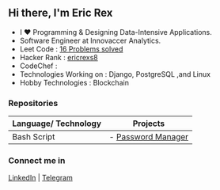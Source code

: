 ## Hi there, I'm Eric Rex
- I  ♥️  Programming & Designing Data-Intensive Applications.
- Software Engineer at Innovaccer Analytics.
- Leet Code               : [16 Problems solved](https://leetcode.com/ericrex09/)
- Hacker Rank             : [ericrexs8](https://www.hackerrank.com/ericrexs8)
- CodeChef                : 
- Technologies Working on : Django, PostgreSQL ,and Linux
- Hobby Technologies      : Blockchain

### Repositories
| Language/ Technology      | Projects |
| ---------------------------------------------------------------------------- | ----------- |
| Bash Script    | - [Password Manager](https://github.com/ericraymundrex/Project1_Innovaccer_Training-External-)    |





### Connect me in
[LinkedIn](https://www.linkedin.com/in/ericrex/) | [Telegram](https://t.me/ericrex20)
